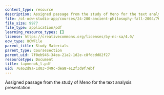 ```yaml
---
content_type: resource
description: Assigned passage from the study of Meno for the text analysis presentation.
file: /ol-ocw-studio-app/courses/24-200-ancient-philosophy-fall-2004/76a62d9a1d03d49cdea8e12f3d9f7ebf_tapmenok_l.pdf
file_size: 9977
file_type: application/pdf
learning_resource_types: []
license: https://creativecommons.org/licenses/by-nc-sa/4.0/
ocw_type: OCWFile
parent_title: Study Materials
parent_type: CourseSection
parent_uid: 7f0eb946-34ea-21a2-1d2e-c8fdcdd82f27
resourcetype: Document
title: tapmenok_l.pdf
uid: 76a62d9a-1d03-d49c-dea8-e12f3d9f7ebf
---
```

Assigned passage from the study of Meno for the text analysis presentation.